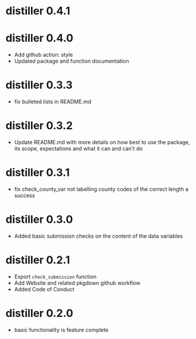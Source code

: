 # distiller 0.4.1

# distiller 0.4.0

- Add github action: style
- Updated package and function documentation

# distiller 0.3.3

- fix bulleted lists in README.md

# distiller 0.3.2

- Update README.md with more details on how best to use the package, its
scope, expectations and what it can and can't do

# distiller 0.3.1

- fix check_county_var not labelling county codes of the correct length a success

# distiller 0.3.0

- Added basic submission checks on the content of the data variables 

# distiller 0.2.1

- Export `check_submission` function
- Add Website and related pkgdown github workflow
- Added Code of Conduct

# distiller 0.2.0

- basic functionality is feature complete
